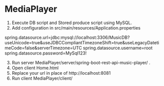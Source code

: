 # MediaPlayer

1. Execute DB script and Stored produce script using MySQL.
2. Add configuration in src/main/resources/Application.properties

spring.datasource.url=jdbc:mysql://localhost:3306/MusicDB?useUnicode=true&useJDBCCompliantTimezoneShift=true&useLegacyDatetimeCode=false&serverTimezone=UTC
spring.datasource.username=root
spring.datasource.password=MySql123!

3. Run server MediaPlayer/server/spring-boot-rest-api-music-player/ .
4. Open client Home.html
5. Replace  your url in place of http://localhost:8081
6. Run client MediaPlayer/client/
